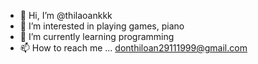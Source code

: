 - 👋 Hi, I’m @thilaoankkk
- 👀 I’m interested in playing games, piano
- 🌱 I’m currently learning programming
- 📫 How to reach me ...
donthiloan29111999@gmail.com
<!---
thilaoankkk/thilaoankkk is a ✨ special ✨ repository because its `README.md` (this file) appears on your GitHub profile.
You can click the Preview link to take a look at your changes.
--->
